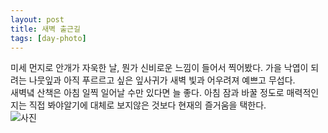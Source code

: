 ```yaml
---
layout: post
title: 새벽 출근길
tags: [day-photo]
---
```

미세 먼지로 안개가 자욱한 날, 뭔가 신비로운 느낌이 들어서 찍어봤다. 가을 낙엽이 되려는 나뭇잎과 아직 푸르르고 싶은 잎사귀가 새벽 빛과 어우려져 예쁘고 무섭다.   
새벽녘 산책은 아침 일찍 일어날 수만 있다면 늘 좋다. 아침 잠과 바꿀 정도로 매력적인지는 직접 봐야알기에 대체로 보지않은 것보다 현재의 즐거움을 택한다.  
![사진](http://lh3.googleusercontent.com/-JjHpGcnS72g/VigdN68tz5I/AAAAAAAAAT8/V2av3xgqrDc/s1280/upload_-1.jpg)